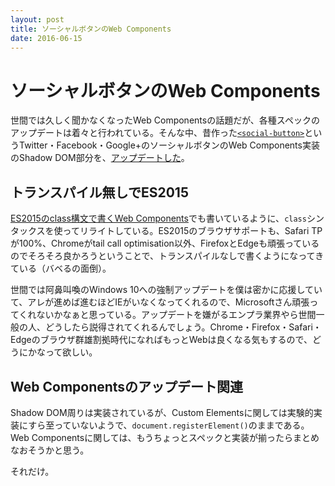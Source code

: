 ```yaml
---
layout: post
title: ソーシャルボタンのWeb Components
date: 2016-06-15
---
```


# ソーシャルボタンのWeb Components

世間では久しく聞かなくなったWeb Componentsの話題だが、各種スペックのアップデートは着々と行われている。そんな中、昔作った[`<social-button>`](https://1000ch.github.io/social-button/)というTwitter・Facebook・Google+のソーシャルボタンのWeb Components実装のShadow DOM部分を、[アップデートした](https://github.com/1000ch/social-button/commit/e7764ca88168aa94f491282f1c4500594467991a)。

## トランスパイル無しでES2015

[ES2015のclass構文で書くWeb Components](/posts/2016/web-components-es2015-class.html)でも書いているように、`class`シンタックスを使ってリライトしている。ES2015のブラウザサポートも、Safari TPが100%、Chromeがtail call optimisation以外、FirefoxとEdgeも頑張っているのでそろそろ良かろうということで、トランスパイルなしで書くようになってきている（バベるの面倒）。

世間では阿鼻叫喚のWindows 10への強制アップデートを僕は密かに応援していて、アレが進めば進むほどIEがいなくなってくれるので、Microsoftさん頑張ってくれないかなぁと思っている。アップデートを嫌がるエンプラ業界やら世間一般の人、どうしたら説得されてくれるんでしょう。Chrome・Firefox・Safari・Edgeのブラウザ群雄割拠時代になればもっとWebは良くなる気もするので、どうにかなって欲しい。

## Web Componentsのアップデート関連

Shadow DOM周りは実装されているが、Custom Elementsに関しては実験的実装にすら至っていないようで、`document.registerElement()`のままである。Web Componentsに関しては、もうちょっとスペックと実装が揃ったらまとめなおそうかと思う。

それだけ。
